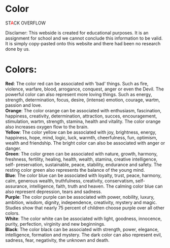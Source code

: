 <!DOCTYPE html>
<head>
  <title>Color</title>
  <style>
  </style>
  <body>
    <h1>Color</h1>
    <div contenteditable>
    ST<span style="color: red">A</span>CK OVERFLOW
</div>
    <p>Disclamer: This webside is created for educational purposes. It is an assignment for school and we cannot conclude this information to be valid. It is simply            copy-pasted onto this website and there had been no research done by us. </p>
    <h1>Colors:</h1>
    <p><b>Red</b>: The color red can be associated with 'bad' things. Such as fire, violence, warfare, blood, arrogance, conquest, anger or even the Devil. The powerful        color can also represent more loving things. Such as energy, strength, determination, focus, desire, (intense) emotion, courage, wartm, passion and love. <br>
      <b>Orange</b>: The color orange can be associated with enthusiasm, fascination, happiness, creativity, determination, attraction, succes, encouragement,                 stimulation, wartm, strength, stamina, health and vitality. The color orange also increases oxygen flow to the brain. <br>
      <b>Yellow</b>: The color yellow can be associated with joy, brightness, energy, happiness, hope, mind, logic, luck, warmth, cheerfulness, fun, optimism, wealth and       friendship. The bright color can also be associated with anger or danger. <br>
      <b>Green</b>: The color green can be associated with nature, growth, harmony, freshness, fertility, healing, health, wealth, stamina, creative intelligence, self-       preservation, sustainable, peace, stability, endurance and safety. The resting color green also represents the balance of the young mind. <br>
      <b>Blue</b>: The color blue can be associated with loyalty, trust, peace, harmony, calm, generous wealth, truthfulness, creativity, conservatism, self-assurance,         intelligence, faith, truth and heaven. The calming color blue can also represent depression, tears and sadness. <br>
      <b>Purple</b>: The color purple can be associated with power, nobility, luxury, ambition, wisdom, dignity, independence, creativity, mystery and magic. Studies           show that nearly 75 percent of children choose purple over all other colors. <br>
      <b>White</b>: The color white can be associated with light, goodness, innocence, purity, perfection, virginity and new beginnings. <br>
      <b>Black</b>: The color black can be associated with strength, power, elegance, intelligence, formation and mystery. The dark color can also represent evil,             sadness, fear, negativity, the unknown and death. </p> 
  </body>
       
